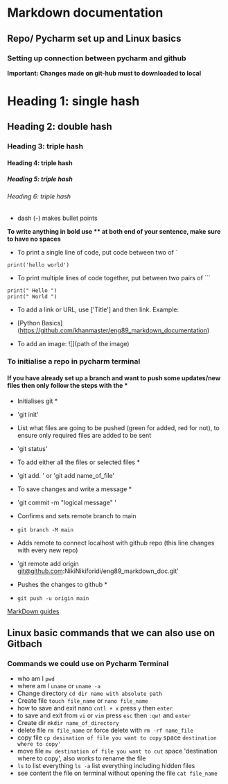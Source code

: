 # Markdown documentation
## Repo/ Pycharm set up and Linux basics

### Setting up connection between pycharm and github

**Important: Changes made on git-hub must to downloaded to local**


# Heading 1: single hash # 
## Heading 2: double hash ## 
### Heading 3: triple hash ###
#### Heading 4: triple hash ####
##### Heading 5: triple hash #####
###### Heading 6: triple hash ######


- dash (-) makes bullet points


**To write anything in bold use ** at both end of your sentence, make sure to have no spaces**

- To print a single line of code, put code between two of `

`print('hello world')`

- To print multiple lines of code together, put between two pairs of ```

``` 
print(" Hello ")
print(" World ")
```

- To add a link or URL, use ['Title'] and then link. Example:
- [Python Basics] (https://github.com/khanmaster/eng89_markdown_documentation)

- To add an image: ![](path of the image)

### To initialise a repo in pycharm terminal 
#### If you have already set up a branch and want to push some updates/new files then only follow the steps with the *

- Initialises git *
- 'git init'
  
- List what files are going to be pushed (green for added, red for not), to ensure only required files are added to be sent
- 'git status'
  
- To add either all the files or selected files *
- 'git add. ' or 'git add name_of_file'

- To save changes and write a message *
- 'git commit -m "logical message" '

- Confirms and sets remote branch to main
- `git branch -M main`

- Adds remote to connect localhost with github repo (this line changes with every new repo)
- 'git remote add origin git@github.com:NikiNikiforidi/eng89_markdown_doc.git'

- Pushes the changes to github *
- `git push -u origin main`     

[MarkDown guides](https://github.com/adam-p/markdown-here/wiki/Markdown-Cheatsheet#links)


## Linux basic commands that we can also use on Gitbach
### Commands we could use on Pycharm Terminal 

- who am I `pwd`
- where am I `uname` or `uname -a`
- Change directory `cd dir name with absolute path`
- Create file `touch file_name` or `nano file_name`
- how to save and exit nano `cntl + x` press `y` then `enter`
- to save and exit from `vi` or `vim` press `esc` then `:qw!` and `enter`
- Create dir `mkdir name_of_directory` 
- delete file `rm file_name` or force delete with `rm -rf name_file`  
- copy file `cp desination of file you want to copy` space `destination where to copy'`
- move file `mv destination of file you want to cut` space 'destination where to copy', also works to rename the file
- `ls` to list everything `ls -a` list everything including hidden files
- see content the file on terminal without opening the file `cat file_name`
  

  

